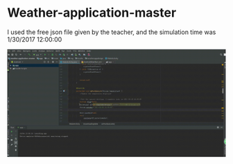 # Weather-application-master

 I used the free json file given by the teacher, and the simulation time was 1/30/2017 12:00:00
 
 ![weather-application-master](weather-application-master.gif)
